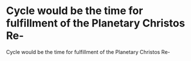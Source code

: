 # Cycle would be the time for fulfillment of the Planetary Christos Re-

Cycle would be the time for fulfillment of the Planetary Christos Re-